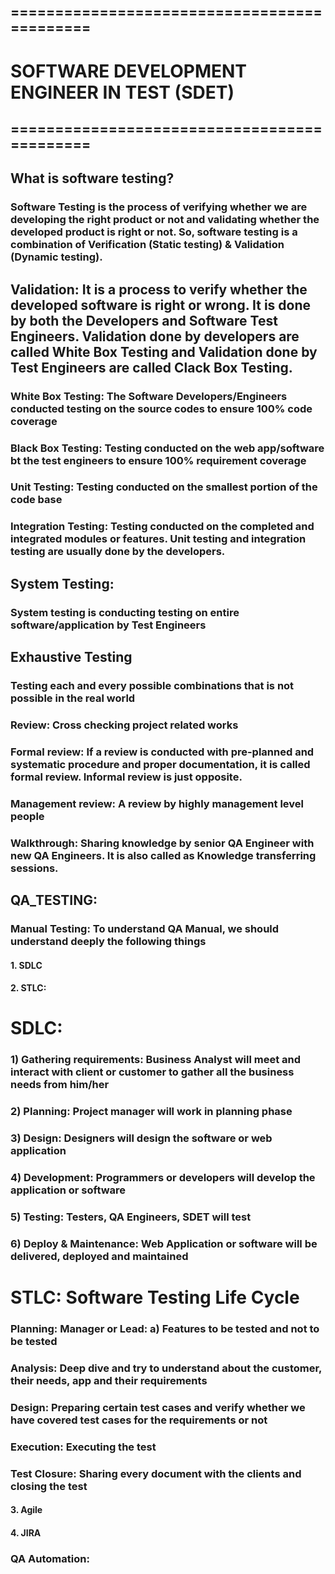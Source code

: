 ## ============================================
# SOFTWARE DEVELOPMENT ENGINEER IN TEST (SDET) 
## ============================================

## What is software testing?
### Software Testing is the process of verifying whether we are developing the right product or not and validating whether the developed product is right or not. So, software testing is a combination of Verification (Static testing) & Validation (Dynamic testing).

## Validation: It is a process to verify whether the developed software is right or wrong. It is done by both the Developers and Software Test Engineers. Validation done by developers are called White Box Testing and Validation done by Test Engineers are called Clack Box Testing. 

### White Box Testing: The Software Developers/Engineers conducted testing on the source codes to ensure 100% code coverage
### Black Box Testing: Testing conducted on the web app/software bt the test engineers to ensure 100% requirement coverage
### Unit Testing: Testing conducted on the smallest portion of the code base
### Integration Testing: Testing conducted on the completed and integrated modules or features. Unit testing and integration testing are usually done by the developers.

## System Testing:
### System testing is conducting testing on entire software/application by Test Engineers
## Exhaustive Testing
### Testing each and every possible combinations that is not possible in the real world


### Review: Cross checking project related works
### Formal review: If a review is conducted with pre-planned and systematic procedure and proper documentation, it is called formal review. Informal review is just opposite. 
### Management review: A review by highly management level people

### Walkthrough: Sharing knowledge by senior QA Engineer with new QA Engineers. It is also called as Knowledge transferring sessions.

## QA_TESTING:
### Manual Testing: To understand QA Manual, we should understand deeply the following things
#### 1. SDLC
#### 2. STLC:
# SDLC:
### 1) Gathering requirements: Business Analyst will meet and interact with client or customer to gather all the business needs from him/her
### 2) Planning: Project manager will work in planning phase
### 3) Design: Designers will design the software or web application
### 4) Development: Programmers or developers will develop the application or software
### 5) Testing: Testers, QA Engineers, SDET will test
### 6) Deploy & Maintenance: Web Application or software will be delivered, deployed and maintained 

# STLC: Software Testing Life Cycle
### Planning: Manager or Lead: a) Features to be tested and not to be tested
### Analysis: Deep dive  and try to understand about the customer, their needs, app and their requirements
### Design: Preparing certain test cases and verify whether we have covered test cases for the requirements or not
### Execution: Executing the test
### Test Closure: Sharing every document with the clients and closing the test


#### 3. Agile
#### 4. JIRA



### QA Automation:
